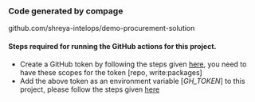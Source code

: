 ### Code generated by compage
github.com/shreya-intelops/demo-procurement-solution

#### Steps required for running the GitHub actions for this project.
- Create a GitHub token by following the steps given [here](https://docs.github.com/en/authentication/keeping-your-account-and-data-secure/creating-a-personal-access-token), you need to have these scopes for the token [repo, write:packages]
- Add the above token as an environment variable [*GH_TOKEN*] to this project, please follow the steps given [here](https://docs.github.com/en/actions/learn-github-actions/variables#creating-configuration-variables-for-an-organization)